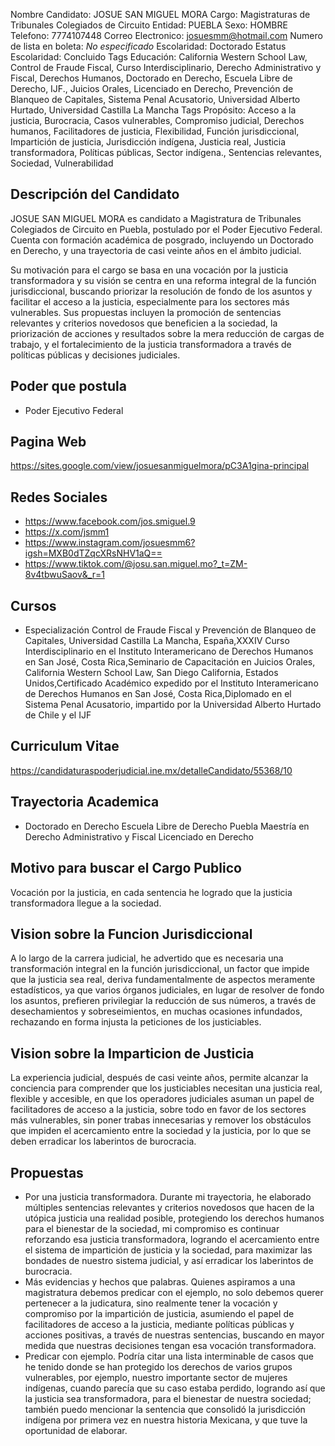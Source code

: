 Nombre Candidato: JOSUE SAN MIGUEL MORA
Cargo: Magistraturas de Tribunales Colegiados de Circuito
Entidad: PUEBLA
Sexo: HOMBRE
Telefono: 7774107448
Correo Electronico: josuesmm@hotmail.com
Numero de lista en boleta: *No especificado*
Escolaridad: Doctorado
Estatus Escolaridad: Concluido
Tags Educación: California Western School Law, Control de Fraude Fiscal, Curso Interdisciplinario, Derecho Administrativo y Fiscal, Derechos Humanos, Doctorado en Derecho, Escuela Libre de Derecho, IJF., Juicios Orales, Licenciado en Derecho, Prevención de Blanqueo de Capitales, Sistema Penal Acusatorio, Universidad Alberto Hurtado, Universidad Castilla La Mancha
Tags Propósito: Acceso a la justicia, Burocracia, Casos vulnerables, Compromiso judicial, Derechos humanos, Facilitadores de justicia, Flexibilidad, Función jurisdiccional, Impartición de justicia, Jurisdicción indígena, Justicia real, Justicia transformadora, Políticas públicas, Sector indígena., Sentencias relevantes, Sociedad, Vulnerabilidad


## Descripción del Candidato 

JOSUE SAN MIGUEL MORA es candidato a Magistratura de Tribunales Colegiados de Circuito en Puebla, postulado por el Poder Ejecutivo Federal. Cuenta con formación académica de posgrado, incluyendo un Doctorado en Derecho, y una trayectoria de casi veinte años en el ámbito judicial. 

Su motivación para el cargo se basa en una vocación por la justicia transformadora y su visión se centra en una reforma integral de la función jurisdiccional, buscando priorizar la resolución de fondo de los asuntos y facilitar el acceso a la justicia, especialmente para los sectores más vulnerables. Sus propuestas incluyen la promoción de sentencias relevantes y criterios novedosos que beneficien a la sociedad, la priorización de acciones y resultados sobre la mera reducción de cargas de trabajo, y el fortalecimiento de la justicia transformadora a través de políticas públicas y decisiones judiciales.


## Poder que postula

- Poder Ejecutivo Federal


## Pagina Web

https://sites.google.com/view/josuesanmiguelmora/pC3A1gina-principal


## Redes Sociales

- https://www.facebook.com/jos.smiguel.9
- https://x.com/jsmm1
- https://www.instagram.com/josuesmm6?igsh=MXB0dTZqcXRsNHV1aQ==
- https://www.tiktok.com/@josu.san.miguel.mo?_t=ZM-8v4tbwuSaov&_r=1


## Cursos

- Especialización Control de Fraude Fiscal y Prevención de Blanqueo de Capitales, Universidad Castilla La Mancha, España,XXXIV Curso Interdisciplinario en el Instituto Interamericano de Derechos Humanos en San José, Costa Rica,Seminario de Capacitación en Juicios Orales, California Western School Law, San Diego California, Estados Unidos,Certificado Académico expedido por el Instituto Interamericano de Derechos Humanos en San José, Costa Rica,Diplomado en el Sistema Penal Acusatorio, impartido por la Universidad Alberto Hurtado de Chile y el IJF


## Curriculum Vitae

https://candidaturaspoderjudicial.ine.mx/detalleCandidato/55368/10


## Trayectoria Academica

- Doctorado en Derecho Escuela Libre de Derecho Puebla Maestría en Derecho Administrativo y Fiscal Licenciado en Derecho


## Motivo para buscar el Cargo Publico

Vocación por la justicia, en cada sentencia he logrado que la justicia transformadora llegue a la sociedad.


## Vision sobre la Funcion Jurisdiccional

A lo largo de la carrera judicial, he advertido que es necesaria una transformación integral en la función jurisdiccional, un factor que impide que la justicia sea real, deriva fundamentalmente de aspectos meramente estadísticos, ya que varios órganos judiciales, en lugar de resolver de fondo los asuntos, prefieren privilegiar la reducción de sus números, a través de desechamientos y sobreseimientos, en muchas ocasiones infundados, rechazando en forma injusta la peticiones de los justiciables.


## Vision sobre la Imparticion de Justicia

La experiencia judicial, después de casi veinte años, permite alcanzar la conciencia para comprender que los justiciables necesitan una justicia real, flexible y accesible, en que los operadores judiciales asuman un papel de facilitadores de acceso a la justicia, sobre todo en favor de los sectores más vulnerables, sin poner trabas innecesarias y remover los obstáculos que impiden el acercamiento entre la sociedad y la justicia, por lo que se deben erradicar los laberintos de burocracia.


## Propuestas

- Por una justicia transformadora. Durante mi trayectoria, he elaborado múltiples sentencias relevantes y criterios novedosos que hacen de la utópica justicia una realidad posible, protegiendo los derechos humanos para el bienestar de la sociedad, mi compromiso es continuar reforzando esa justicia transformadora, logrando el acercamiento entre el sistema de impartición de justicia y la sociedad, para maximizar las bondades de nuestro sistema judicial, y así erradicar los laberintos de burocracia.
- Más evidencias y hechos que palabras. Quienes aspiramos a una magistratura debemos predicar con el ejemplo, no solo debemos querer pertenecer a la judicatura, sino realmente tener la vocación y compromiso por la impartición de justicia, asumiendo el papel de facilitadores de acceso a la justicia, mediante políticas públicas y acciones positivas, a través de nuestras sentencias, buscando en mayor medida que nuestras decisiones tengan esa vocación transformadora.
- Predicar con ejemplo. Podría citar una lista interminable de casos que he tenido donde se han protegido los derechos de varios grupos vulnerables, por ejemplo, nuestro importante sector de mujeres indígenas, cuando parecía que su caso estaba perdido, logrando así que la justicia sea transformadora, para el bienestar de nuestra sociedad; también puedo mencionar la sentencia que consolidó la jurisdicción indígena por primera vez en nuestra historia Mexicana, y que tuve la oportunidad de elaborar.


